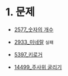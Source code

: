 # 1. 문제

- [2577_숫자의 개수](https://www.acmicpc.net/problem/2577)

- [2933_미네랄](https://www.acmicpc.net/problem/2933)  `실패`

- [5397_키로거](https://www.acmicpc.net/problem/5397)

- [14499_주사위 굴리기](https://www.acmicpc.net/problem/14499)

  